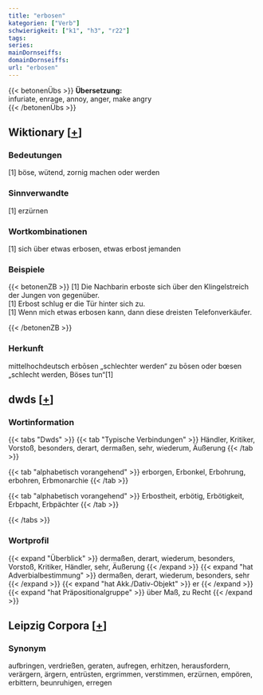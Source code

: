 ```yaml
---
title: "erbosen"
kategorien: ["Verb"]
schwierigkeit: ["k1", "h3", "r22"]
tags:
series:
mainDornseiffs:
domainDornseiffs:
url: "erbosen"
---
```


{{< betonenÜbs >}}
**Übersetzung:**  
infuriate, enrage, annoy, anger, make angry  
{{< /betonenÜbs >}}

## Wiktionary [[+](https://de.wiktionary.org/wiki/erbosen)]

### Bedeutungen
[1] böse, wütend, zornig machen oder werden  

### Sinnverwandte
[1] erzürnen  

### Wortkombinationen
[1] sich über etwas erbosen, etwas erbost jemanden  

### Beispiele
{{< betonenZB >}}
[1] Die Nachbarin erboste sich über den Klingelstreich der Jungen von gegenüber.  
[1] Erbost schlug er die Tür hinter sich zu.  
[1] Wenn mich etwas erbosen kann, dann diese dreisten Telefonverkäufer.  

{{< /betonenZB >}}
### Herkunft
mittelhochdeutsch erbōsen „schlechter werden“ zu bōsen oder bœsen „schlecht werden, Böses tun“[1]  



## dwds [[+](https://www.dwds.de/wb/erbosen)]

### Wortinformation
{{< tabs "Dwds" >}}
{{< tab "Typische Verbindungen" >}}
Händler, Kritiker, Vorstoß, besonders, derart, dermaßen, sehr, wiederum, Äußerung
{{< /tab >}}

{{< tab "alphabetisch vorangehend" >}}
erborgen, Erbonkel, Erbohrung, erbohren, Erbmonarchie
{{< /tab >}}

{{< tab "alphabetisch vorangehend" >}}
Erbostheit, erbötig, Erbötigkeit, Erbpacht, Erbpächter
{{< /tab >}}

{{< /tabs >}}

### Wortprofil
{{< expand "Überblick" >}} dermaßen, derart, wiederum, besonders, Vorstoß, Kritiker, Händler, sehr, Äußerung {{< /expand >}}
{{< expand "hat Adverbialbestimmung" >}} dermaßen, derart, wiederum, besonders, sehr {{< /expand >}}
{{< expand "hat Akk./Dativ-Objekt" >}} er {{< /expand >}}
{{< expand "hat Präpositionalgruppe" >}} über Maß, zu Recht {{< /expand >}}

## Leipzig Corpora [[+](https://corpora.uni-leipzig.de/en/res?word=erbosen&corpusId=deu_newscrawl-public_2018)]


### Synonym
aufbringen, verdrießen, geraten, aufregen, erhitzen, herausfordern, verärgern, ärgern, entrüsten, ergrimmen, verstimmen, erzürnen, empören, erbittern, beunruhigen, erregen

